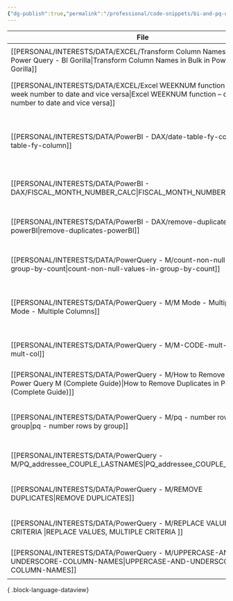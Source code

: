 ```yaml
---
{"dg-publish":true,"permalink":"/professional/code-snippets/bi-and-pq-data-tips-and-tricks/","tags":["inbox","Data"],"noteIcon":""}
---
```


| File                                                                                                                                                                          | DATE       | tags                                                                                   |
| ----------------------------------------------------------------------------------------------------------------------------------------------------------------------------- | ---------- | -------------------------------------------------------------------------------------- |
| [[PERSONAL/INTERESTS/DATA/EXCEL/Transform Column Names in Bulk in Power Query - BI Gorilla\|Transform Column Names in Bulk in Power Query - BI Gorilla]]                   | 03-02-2024 | <ul><li>Power_query</li><li>Data</li></ul>                                             |
| [[PERSONAL/INTERESTS/DATA/EXCEL/Excel WEEKNUM function – convert week number to date and vice versa\|Excel WEEKNUM function – convert week number to date and vice versa]] | 03-02-2024 | <ul><li>Excel</li><li>Data</li></ul>                                                   |
| [[PERSONAL/INTERESTS/DATA/PowerBI - DAX/date-table-fy-column\|date-table-fy-column]]                                                                                       | 03-02-2024 | <ul><li>Power_bi</li><li>Power_query</li><li>m-code</li><li>dax</li><li>Data</li></ul> |
| [[PERSONAL/INTERESTS/DATA/PowerBI - DAX/FISCAL_MONTH_NUMBER_CALC\|FISCAL_MONTH_NUMBER_CALC]]                                                                               | 03-02-2024 | <ul><li>Power_bi</li><li>Data</li></ul>                                                |
| [[PERSONAL/INTERESTS/DATA/PowerBI - DAX/remove-duplicates-powerBI\|remove-duplicates-powerBI]]                                                                             | 03-02-2024 | <ul><li>dax</li><li>Power_bi</li><li>Data</li></ul>                                    |
| [[PERSONAL/INTERESTS/DATA/PowerQuery - M/count-non-null-values-in-group-by-count\|count-non-null-values-in-group-by-count]]                                                | 03-02-2024 | <ul><li>Power_query</li><li>Data</li></ul>                                             |
| [[PERSONAL/INTERESTS/DATA/PowerQuery - M/M Mode - Multiple Columns\|M Mode - Multiple Columns]]                                                                            | 03-02-2024 | <ul><li>Data</li><li>m-code</li><li>dax</li><li>Power_query</li></ul>                  |
| [[PERSONAL/INTERESTS/DATA/PowerQuery - M/M-CODE-mult-col\|M-CODE-mult-col]]                                                                                                | 03-02-2024 | <ul><li>Power_query</li><li>Data</li></ul>                                             |
| [[PERSONAL/INTERESTS/DATA/PowerQuery - M/How to Remove Duplicates in Power Query M (Complete Guide)\|How to Remove Duplicates in Power Query M (Complete Guide)]]          | 03-02-2024 | <ul><li>Power_query</li><li>Data</li></ul>                                             |
| [[PERSONAL/INTERESTS/DATA/PowerQuery - M/pq - number rows by group\|pq - number rows by group]]                                                                            | 03-02-2024 | <ul><li>Power_query</li><li>Data</li><li>STP</li></ul>                                 |
| [[PERSONAL/INTERESTS/DATA/PowerQuery - M/PQ_addressee_COUPLE_LASTNAMES\|PQ_addressee_COUPLE_LASTNAMES]]                                                                    | 03-02-2024 | <ul><li>Power_query</li><li>Data</li></ul>                                             |
| [[PERSONAL/INTERESTS/DATA/PowerQuery - M/REMOVE DUPLICATES\|REMOVE DUPLICATES]]                                                                                            | 03-02-2024 | <ul><li>Power_query</li><li>Data</li></ul>                                             |
| [[PERSONAL/INTERESTS/DATA/PowerQuery - M/REPLACE VALUES, MULTIPLE CRITERIA \|REPLACE VALUES, MULTIPLE CRITERIA ]]                                                          | 03-02-2024 | <ul><li>Power_query</li><li>Data</li></ul>                                             |
| [[PERSONAL/INTERESTS/DATA/PowerQuery - M/UPPERCASE-AND-UNDERSCORE-COLUMN-NAMES\|UPPERCASE-AND-UNDERSCORE-COLUMN-NAMES]]                                                    | 03-02-2024 | <ul><li>Power_query</li><li>Data</li></ul>                                             |

{ .block-language-dataview}
